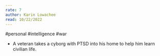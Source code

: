 ```yaml
---
rate: 7
author: Karin Lowachee
read: 10/22/2022
---
```


#personal #intelligence #war 


- A veteran takes a cyborg with PTSD into his home to help him learn civilian life.

